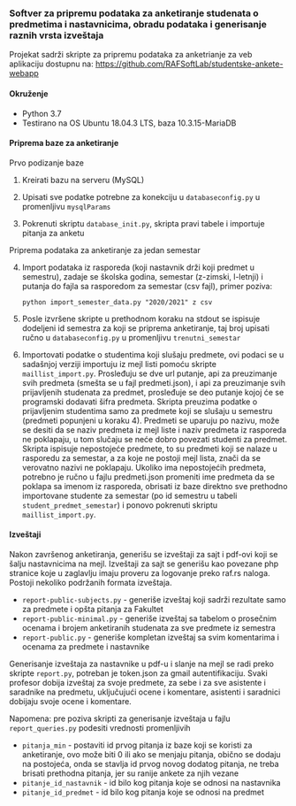 
### Softver za pripremu podataka za anketiranje studenata o predmetima i nastavnicima, obradu podataka i generisanje raznih vrsta izveštaja

Projekat sadrži skripte za pripremu podataka za anketrianje za veb aplikaciju dostupnu na: https://github.com/RAFSoftLab/studentske-ankete-webapp

#### Okruženje

- Python 3.7
- Testirano na OS Ubuntu 18.04.3 LTS, baza 10.3.15-MariaDB


#### Priprema baze za anketiranje

Prvo podizanje baze

1. Kreirati bazu na serveru (MySQL)

2. Upisati sve podatke potrebne za konekciju u `databaseconfig.py` u promenljivu `mysqlParams`

3. Pokrenuti skriptu  `database_init.py`, skripta pravi tabele i importuje pitanja za anketu

Priprema podataka za anketiranje za jedan semestar

4. Import podataka iz rasporeda (koji nastavnik drži koji predmet u semestru), zadaje se školska godina, semestar (z-zimski, l-letnji) i putanja do fajla sa rasporedom za semestar (csv fajl), primer poziva:

   `python import_semester_data.py "2020/2021" z csv`

5. Posle izvršene skripte u prethodnom koraku na stdout se ispisuje dodeljeni id semestra za koji se priprema anketiranje, taj broj upisati ručno u `databaseconfig.py` u promenljivu `trenutni_semestar` 

6. Importovati podatke o studentima koji slušaju predmete, ovi podaci se u sadašnjoj verziji importuju iz mejl listi pomoću skripte `maillist_import.py`. Prosleđuju se dve url putanje, api za preuzimanje svih predmeta (smešta se u fajl predmeti.json), i api za preuzimanje svih prijavljenih studenata za predmet, prosleđuje se deo putanje kojoj će se programski dodavati šifra predmeta. Skripta preuzima podatke o prijavljenim studentima samo za predmete koji se slušaju u semestru (predmeti popunjeni u koraku 4). Predmeti se uparuju po nazivu, može se desiti da se naziv predmeta iz mejl liste i naziv predmeta iz rasporeda ne poklapaju, u tom slučaju se neće dobro povezati studenti za predmet. Skripta ispisuje nepostojeće predmete, to su predmeti koji se nalaze u rasporedu za semestar, a za koje ne postoji mejl lista, znači da se verovatno nazivi ne poklapaju. Ukoliko ima nepostojećih predmeta, potrebno je ručno u fajlu predmeti.json promeniti ime predmeta da se poklapa sa imenom iz rasporeda, obrisati iz baze direktno sve prethodno importovane studente za semestar (po id semestru u tabeli `student_predmet_semestar`) i ponovo pokrenuti skriptu `maillist_import.py`.    

#### Izveštaji

Nakon završenog anketiranja, generišu se izveštaji za sajt i pdf-ovi koji se šalju nastavnicima na mejl. Izveštaji za sajt se generišu kao povezane php stranice koje u zaglavlju imaju proveru za logovanje preko raf.rs naloga. Postoji nekoliko podržanih formata izveštaja. 

- `report-public-subjects.py` - generiše izveštaj koji sadrži rezultate samo za predmete i opšta pitanja za Fakultet
- `report-public-minimal.py` - generiše izveštaj sa tabelom o prosečnim ocenama i brojem anketiranih studenata za sve predmete iz semestra
- `report-public.py` - generiše kompletan izveštaj sa svim komentarima i ocenama za predmete i nastavnike

Generisanje izveštaja za nastavnike u pdf-u i slanje na mejl se radi preko skripte `report.py`, potreban je token.json za gmail autentifikaciju. Svaki profesor dobija izveštaj za svoje predmete, za sebe i za sve asistente i saradnike na predmetu, uključujući ocene i komentare, asistenti i saradnici dobijaju svoje ocene i komentare. 


Napomena: pre poziva skripti za generisanje izveštaja u fajlu `report_queries.py` podesiti vrednosti promenljivih 
- `pitanja_min` - postaviti id prvog pitanja iz baze koji se koristi za anketiranje, ovo može biti 0 ili ako se menjaju pitanja, obično se dodaju na postojeća, onda se stavlja id prvog novog dodatog pitanja, ne treba brisati prethodna pitanja, jer su ranije ankete za njih vezane
- `pitanje_id_nastavnik` - id bilo kog pitanja koje se odnosi na nastavnika
- `pitanje_id_predmet` - id bilo kog pitanja koje se odnosi na predmet







